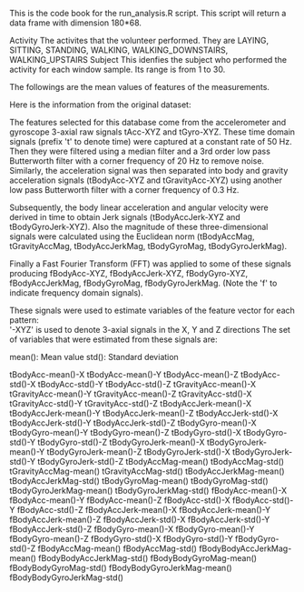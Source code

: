 This is the code book for the run_analysis.R script.
This script will return a data frame with dimension 180*68. 

  Activity
    The activites that the volunteer performed. 
    They are LAYING, SITTING, STANDING, WALKING, WALKING_DOWNSTAIRS, WALKING_UPSTAIRS 
  Subject
    This idenfies the subject who performed the activity for each window sample. 
    Its range is from 1 to 30. 
  
The followings are the mean values of features of the measurements.

Here is the information from the original dataset:

The features selected for this database come from the accelerometer and gyroscope 3-axial raw signals tAcc-XYZ and tGyro-XYZ. These time domain signals (prefix 't' to denote time) were captured at a constant rate of 50 Hz. Then they were filtered using a median filter and a 3rd order low pass Butterworth filter with a corner frequency of 20 Hz to remove noise. Similarly, the acceleration signal was then separated into body and gravity acceleration signals (tBodyAcc-XYZ and tGravityAcc-XYZ) using another low pass Butterworth filter with a corner frequency of 0.3 Hz. 

Subsequently, the body linear acceleration and angular velocity were derived in time to obtain Jerk signals (tBodyAccJerk-XYZ and tBodyGyroJerk-XYZ). Also the magnitude of these three-dimensional signals were calculated using the Euclidean norm (tBodyAccMag, tGravityAccMag, tBodyAccJerkMag, tBodyGyroMag, tBodyGyroJerkMag). 

Finally a Fast Fourier Transform (FFT) was applied to some of these signals producing fBodyAcc-XYZ, fBodyAccJerk-XYZ, fBodyGyro-XYZ, fBodyAccJerkMag, fBodyGyroMag, fBodyGyroJerkMag. (Note the 'f' to indicate frequency domain signals). 

These signals were used to estimate variables of the feature vector for each pattern:  
'-XYZ' is used to denote 3-axial signals in the X, Y and Z directions
The set of variables that were estimated from these signals are: 

mean(): Mean value
std(): Standard deviation


  tBodyAcc-mean()-X
  tBodyAcc-mean()-Y
  tBodyAcc-mean()-Z
  tBodyAcc-std()-X
  tBodyAcc-std()-Y
  tBodyAcc-std()-Z
  tGravityAcc-mean()-X
  tGravityAcc-mean()-Y
  tGravityAcc-mean()-Z
  tGravityAcc-std()-X    
  tGravityAcc-std()-Y
  tGravityAcc-std()-Z
  tBodyAccJerk-mean()-X
  tBodyAccJerk-mean()-Y
  tBodyAccJerk-mean()-Z
  tBodyAccJerk-std()-X
  tBodyAccJerk-std()-Y
  tBodyAccJerk-std()-Z
  tBodyGyro-mean()-X
  tBodyGyro-mean()-Y
  tBodyGyro-mean()-Z
  tBodyGyro-std()-X
  tBodyGyro-std()-Y
  tBodyGyro-std()-Z
  tBodyGyroJerk-mean()-X
  tBodyGyroJerk-mean()-Y
  tBodyGyroJerk-mean()-Z
  tBodyGyroJerk-std()-X
  tBodyGyroJerk-std()-Y
  tBodyGyroJerk-std()-Z
  tBodyAccMag-mean()
  tBodyAccMag-std()
  tGravityAccMag-mean()
  tGravityAccMag-std()
  tBodyAccJerkMag-mean()
  tBodyAccJerkMag-std()
  tBodyGyroMag-mean()
  tBodyGyroMag-std()
  tBodyGyroJerkMag-mean()
  tBodyGyroJerkMag-std()
  fBodyAcc-mean()-X
  fBodyAcc-mean()-Y
  fBodyAcc-mean()-Z
  fBodyAcc-std()-X
  fBodyAcc-std()-Y
  fBodyAcc-std()-Z
  fBodyAccJerk-mean()-X
  fBodyAccJerk-mean()-Y
  fBodyAccJerk-mean()-Z
  fBodyAccJerk-std()-X
  fBodyAccJerk-std()-Y
  fBodyAccJerk-std()-Z
  fBodyGyro-mean()-X
  fBodyGyro-mean()-Y
  fBodyGyro-mean()-Z
  fBodyGyro-std()-X
  fBodyGyro-std()-Y
  fBodyGyro-std()-Z
  fBodyAccMag-mean()
  fBodyAccMag-std()
  fBodyBodyAccJerkMag-mean()
  fBodyBodyAccJerkMag-std()
  fBodyBodyGyroMag-mean()
  fBodyBodyGyroMag-std()
  fBodyBodyGyroJerkMag-mean()
  fBodyBodyGyroJerkMag-std()
